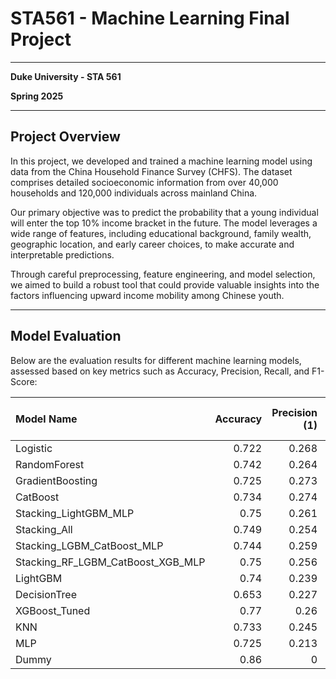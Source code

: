 # STA561 - Machine Learning Final Project

---

**Duke University - STA 561**

**Spring 2025**

---

## Project Overview

In this project, we developed and trained a machine learning model using data from the China Household Finance Survey (CHFS). The dataset comprises detailed socioeconomic information from over 40,000 households and 120,000 individuals across mainland China. 

Our primary objective was to predict the probability that a young individual will enter the top 10% income bracket in the future. The model leverages a wide range of features, including educational background, family wealth, geographic location, and early career choices, to make accurate and interpretable predictions.

Through careful preprocessing, feature engineering, and model selection, we aimed to build a robust tool that could provide valuable insights into the factors influencing upward income mobility among Chinese youth.

---

## Model Evaluation

Below are the evaluation results for different machine learning models, assessed based on key metrics such as Accuracy, Precision, Recall, and F1-Score:

| Model Name                             |   Accuracy |   Precision (1) |   Recall (1) |   F1-Score (1) |   ROC AUC |
|:---------------------------------------|-----------:|----------------:|-------------:|---------------:|----------:|
| Logistic                               |      0.722 |           0.268 |        0.566 |          0.364 |     0.723 |
| RandomForest                           |      0.742 |           0.264 |        0.469 |          0.338 |     0.722 |
| GradientBoosting                       |      0.725 |           0.273 |        0.575 |          0.37  |     0.713 |
| CatBoost                               |      0.734 |           0.274 |        0.54  |          0.363 |     0.713 |
| Stacking\_LightGBM\_MLP                |      0.75  |           0.261 |        0.425 |          0.323 |     0.711 |
| Stacking\_All                          |      0.749 |           0.254 |        0.407 |          0.313 |     0.683 |
| Stacking\_LGBM\_CatBoost\_MLP          |      0.744 |           0.259 |        0.442 |          0.327 |     0.682 |
| Stacking\_RF\_LGBM\_CatBoost\_XGB\_MLP |      0.75  |           0.256 |        0.407 |          0.314 |     0.682 |
| LightGBM                               |      0.74  |           0.239 |        0.389 |          0.296 |     0.68  |
| DecisionTree                           |      0.653 |           0.227 |        0.611 |          0.331 |     0.674 |
| XGBoost\_Tuned                         |      0.77  |           0.26  |        0.345 |          0.297 |     0.673 |
| KNN                                    |      0.733 |           0.245 |        0.434 |          0.313 |     0.648 |
| MLP                                    |      0.725 |           0.213 |        0.354 |          0.266 |     0.622 |
| Dummy                                  |      0.86  |           0     |        0     |          0     |     0.5   |



